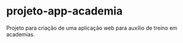 # projeto-app-academia
Projeto para criação de uma aplicação web para auxílio de treino em academias.
